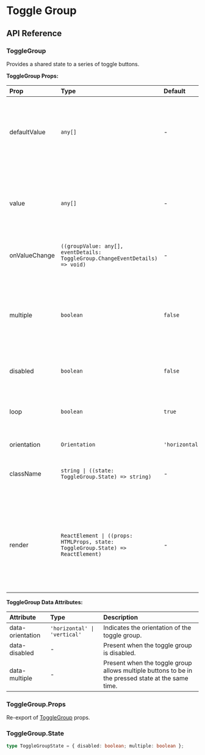 # Toggle Group

[//]: types.ts '<-- Autogenerated By (do not edit the following markdown directly)'

## API Reference

### ToggleGroup

Provides a shared state to a series of toggle buttons.

**ToggleGroup Props:**

| Prop           | Type                                                                             | Default          | Description                                                                                                                                                                              |
| :------------- | :------------------------------------------------------------------------------- | :--------------- | :--------------------------------------------------------------------------------------------------------------------------------------------------------------------------------------- |
| defaultValue   | `any[]`                                                                          | -                | The open state of the toggle group represented by an array of the values of all pressed toggle buttons. This is the uncontrolled counterpart of `value`.                                 |
| value          | `any[]`                                                                          | -                | The open state of the toggle group represented by an array of the values of all pressed toggle buttons. This is the controlled counterpart of `defaultValue`.                            |
| onValueChange  | `((groupValue: any[], eventDetails: ToggleGroup.ChangeEventDetails) => void)`    | -                | Callback fired when the pressed states of the toggle group changes.                                                                                                                      |
| multiple       | `boolean`                                                                        | `false`          | When `false` only one item in the group can be pressed. If any item in the group becomes pressed, the others will become unpressed. When `true` multiple items can be pressed.           |
| disabled       | `boolean`                                                                        | `false`          | Whether the toggle group should ignore user interaction.                                                                                                                                 |
| loop           | `boolean`                                                                        | `true`           | Whether to loop keyboard focus back to the first item when the end of the list is reached while using the arrow keys.                                                                    |
| orientation    | `Orientation`                                                                    | `'horizontal'`   | -                                                                                                                                                                                        |
| className      | `string \| ((state: ToggleGroup.State) => string)`                               | -                | CSS class applied to the element, or a function that returns a class based on the component’s state.                                                                                     |
| render         | `ReactElement \| ((props: HTMLProps, state: ToggleGroup.State) => ReactElement)` | -                | Allows you to replace the component’s HTML element with a different tag, or compose it with another component.Accepts a `ReactElement` or a function that returns the element to render. |

**ToggleGroup Data Attributes:**

| Attribute             | Type                            | Description                                                                                        |
| :-------------------- | :------------------------------ | :------------------------------------------------------------------------------------------------- |
| data-orientation      | `'horizontal' \| 'vertical'`    | Indicates the orientation of the toggle group.                                                     |
| data-disabled         | -                               | Present when the toggle group is disabled.                                                         |
| data-multiple         | -                               | Present when the toggle group allows multiple buttons to be in the pressed state at the same time. |

### ToggleGroup.Props

Re-export of [ToggleGroup](#togglegroup) props.

### ToggleGroup.State

```typescript
type ToggleGroupState = { disabled: boolean; multiple: boolean };
```
